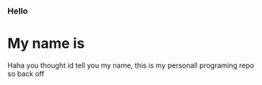 ### Hello
# My name is ####
Haha you thought id tell you my name, this is my personall programing repo so back off
